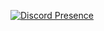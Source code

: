 [![Discord Presence](https://lanyard.kyrie25.dev/api/953728215950712832?showDisplayName=false)](https://discord.com/users/953728215950712832)
